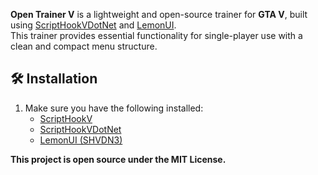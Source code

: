 **Open Trainer V** is a lightweight and open-source trainer for **GTA V**, built using [ScriptHookVDotNet](https://github.com/crosire/scripthookvdotnet) and [LemonUI](https://github.com/LemonUIbyLemon/LemonUI).  
This trainer provides essential functionality for single-player use with a clean and compact menu structure.

## 🛠 Installation

1. Make sure you have the following installed:
   - [ScriptHookV](http://www.dev-c.com/gtav/scripthookv/)
   - [ScriptHookVDotNet](https://github.com/crosire/scripthookvdotnet)
   - [LemonUI (SHVDN3)](https://github.com/LemonUIbyLemon/LemonUI/releases)
  
**This project is open source under the MIT License.**

